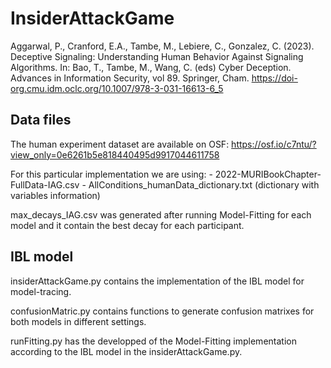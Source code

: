 # InsiderAttackGame

Aggarwal, P., Cranford, E.A., Tambe, M., Lebiere, C., Gonzalez, C. (2023). Deceptive Signaling: Understanding Human Behavior Against Signaling Algorithms. In: Bao, T., Tambe, M., Wang, C. (eds) Cyber Deception. Advances in Information Security, vol 89. Springer, Cham. https://doi-org.cmu.idm.oclc.org/10.1007/978-3-031-16613-6_5

## Data files

The human experiment dataset are available on OSF: https://osf.io/c7ntu/?view_only=0e6261b5e818440495d9917044611758

For this particular implementation we are using:
    - 2022-MURIBookChapter-FullData-IAG.csv
    - AllConditions_humanData_dictionary.txt (dictionary with variables information)

max_decays_IAG.csv was generated after running Model-Fitting for each model and it contain the best decay for each participant.



## IBL model

insiderAttackGame.py contains the implementation of the IBL model for model-tracing.

confusionMatric.py contains functions to generate confusion matrixes for both models in different settings.

runFitting.py has the developped of the Model-Fitting implementation according to the IBL model in the insiderAttackGame.py.